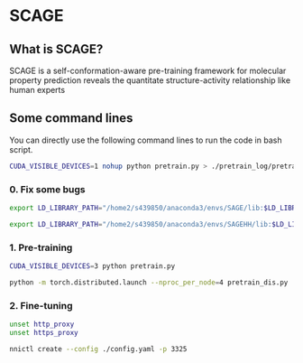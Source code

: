 # SCAGE

## What is SCAGE?

SCAGE is a self-conformation-aware pre-training framework for molecular property prediction reveals the quantitate structure-activity relationship like human experts

## Some command lines

You can directly use the following command lines to run the code in bash script.

```bash
CUDA_VISIBLE_DEVICES=1 nohup python pretrain.py > ./pretrain_log/pretrain1.log 2>&1 &
```

### 0. Fix some bugs

```bash
export LD_LIBRARY_PATH="/home2/s439850/anaconda3/envs/SAGE/lib:$LD_LIBRARY_PATH"
```

```bash
export LD_LIBRARY_PATH="/home2/s439850/anaconda3/envs/SAGEHH/lib:$LD_LIBRARY_PATH"
```

### 1. Pre-training

```bash
CUDA_VISIBLE_DEVICES=3 python pretrain.py
```

```bash
python -m torch.distributed.launch --nproc_per_node=4 pretrain_dis.py
```

### 2. Fine-tuning

```bash
unset http_proxy
unset https_proxy
```

```bash
nnictl create --config ./config.yaml -p 3325
```